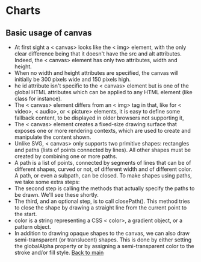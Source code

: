 # Charts


## Basic usage of canvas

- At first sight a < canvas> looks like the < img> element, with the only clear difference being that it doesn't have the src and alt attributes. Indeed, the < canvas> element has only two attributes, width and height.
- When no width and height attributes are specified, the canvas will initially be 300 pixels wide and 150 pixels high.
- he id attribute isn't specific to the < canvas> element but is one of the global HTML attributes which can be applied to any HTML element (like class for instance).
- The < canvas> element differs from an < img> tag in that, like for < video>, < audio>, or < picture> elements, it is easy to define some fallback content, to be displayed in older browsers not supporting it,
- The < canvas> element creates a fixed-size drawing surface that exposes one or more rendering contexts, which are used to create and manipulate the content shown.
- Unlike SVG, < canvas> only supports two primitive shapes: rectangles and paths (lists of points connected by lines). All other shapes must be created by combining one or more paths.
- A path is a list of points, connected by segments of lines that can be of different shapes, curved or not, of different width and of different color. A path, or even a subpath, can be closed. To make shapes using paths, we take some extra steps:
- The second step is calling the methods that actually specify the paths to be drawn. We'll see these shortly.
- The third, and an optional step, is to call closePath(). This method tries to close the shape by drawing a straight line from the current point to the start.
- color is a string representing a CSS < color>, a gradient object, or a pattern object.
- In addition to drawing opaque shapes to the canvas, we can also draw semi-transparent (or translucent) shapes. This is done by either setting the globalAlpha property or by assigning a semi-transparent color to the stroke and/or fill style.
[Back to main](README.md)